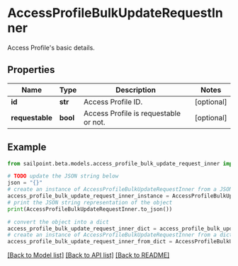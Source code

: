 # AccessProfileBulkUpdateRequestInner

Access Profile's basic details.

## Properties

Name | Type | Description | Notes
------------ | ------------- | ------------- | -------------
**id** | **str** | Access Profile ID. | [optional] 
**requestable** | **bool** | Access Profile is requestable or not. | [optional] 

## Example

```python
from sailpoint.beta.models.access_profile_bulk_update_request_inner import AccessProfileBulkUpdateRequestInner

# TODO update the JSON string below
json = "{}"
# create an instance of AccessProfileBulkUpdateRequestInner from a JSON string
access_profile_bulk_update_request_inner_instance = AccessProfileBulkUpdateRequestInner.from_json(json)
# print the JSON string representation of the object
print(AccessProfileBulkUpdateRequestInner.to_json())

# convert the object into a dict
access_profile_bulk_update_request_inner_dict = access_profile_bulk_update_request_inner_instance.to_dict()
# create an instance of AccessProfileBulkUpdateRequestInner from a dict
access_profile_bulk_update_request_inner_from_dict = AccessProfileBulkUpdateRequestInner.from_dict(access_profile_bulk_update_request_inner_dict)
```
[[Back to Model list]](../README.md#documentation-for-models) [[Back to API list]](../README.md#documentation-for-api-endpoints) [[Back to README]](../README.md)


